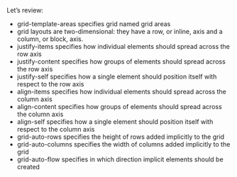 Let’s review:

- grid-template-areas specifies grid named grid areas
- grid layouts are two-dimensional: they have a row, or inline, axis and a column, or block, axis.
- justify-items specifies how individual elements should spread across the row axis
- justify-content specifies how groups of elements should spread across the row axis
- justify-self specifies how a single element should position itself with respect to the row axis
- align-items specifies how individual elements should spread across the column axis
- align-content specifies how groups of elements should spread across the column axis
- align-self specifies how a single element should position itself with respect to the column axis
- grid-auto-rows specifies the height of rows added implicitly to the grid
- grid-auto-columns specifies the width of columns added implicitly to the grid
- grid-auto-flow specifies in which direction implicit elements should be created
